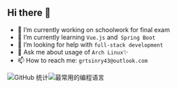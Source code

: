 ## Hi there 👋

- 🔭 I’m currently working on schoolwork for final exam
- 🌱 I’m currently learning `Vue.js` and` Spring Boot`
- 🤔 I’m looking for help with `full-stack development`
- 💬 Ask me about usage of `Arch Linux`✨
- 📫 How to reach me: `grtsinry43@outlook.com`

<div style="display:flex;">
    <div style="border: none;">
      <img src="https://github-readme-stats.vercel.app/api?username=grtsinry43&count_private=true&show_icons=true&bg_color=30,64B3F4,70bae8,7bc0de,84c5d5,8dc9cd,96cec4,9fd3bc,a8d8b3,b3ddaa,c2e59c&title_color=fff" alt="GitHub 统计">
    </div>
    <div style="border: none;">
      <img src="https://github-readme-stats.vercel.app/api/top-langs/?username=grtsinry43&hide=html&layout=compact" alt="最常用的编程语言">
    </div>
</div>




<!--
**grtsinry43/grtsinry43** is a ✨ _special_ ✨ repository because its `README.md` (this file) appears on your GitHub profile.

Here are some ideas to get you started:

- 🔭 I’m currently working on ...
- 🌱 I’m currently learning ...
- 👯 I’m looking to collaborate on ...
- 🤔 I’m looking for help with ...
- 💬 Ask me about ...
- 📫 How to reach me: ...
- 😄 Pronouns: ...
- ⚡ Fun fact: ...

[![grtsinry43's GitHub stats](https://github-readme-stats.vercel.app/api?username=grtsinry43&count_private=true&show_icons=true&bg_color=30,64B3F4,70bae8,7bc0de,84c5d5,8dc9cd,96cec4,9fd3bc,a8d8b3,b3ddaa,c2e59c&title_color=fff)](https://github.com/anuraghazra/github-readme-stats)

[![Top Langs](https://github-readme-stats.vercel.app/api/top-langs/?username=grtsinry43&hide=html&layout=compact )](https://github.com/anuraghazra/github-readme-stats)
-->
